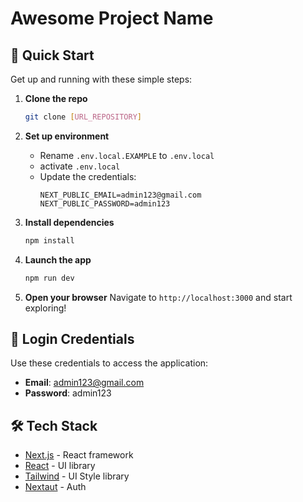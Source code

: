 # Awesome Project Name

## 🚀 Quick Start

Get up and running with these simple steps:

1. **Clone the repo**

   ```bash
   git clone [URL_REPOSITORY]
   ```

2. **Set up environment**

   - Rename `.env.local.EXAMPLE` to `.env.local`
   - activate `.env.local`
   - Update the credentials:
     ```
     NEXT_PUBLIC_EMAIL=admin123@gmail.com
     NEXT_PUBLIC_PASSWORD=admin123
     ```

3. **Install dependencies**

   ```bash
   npm install
   ```

4. **Launch the app**

   ```bash
   npm run dev
   ```

5. **Open your browser**
   Navigate to `http://localhost:3000` and start exploring!

## 🔑 Login Credentials

Use these credentials to access the application:

- **Email**: admin123@gmail.com
- **Password**: admin123

## 🛠 Tech Stack

- [Next.js](https://nextjs.org/) - React framework
- [React](https://reactjs.org/) - UI library
- [Tailwind](https://tailwindcss.com//) - UI Style library
- [Nextaut](https://next-auth.js.org/) - Auth
